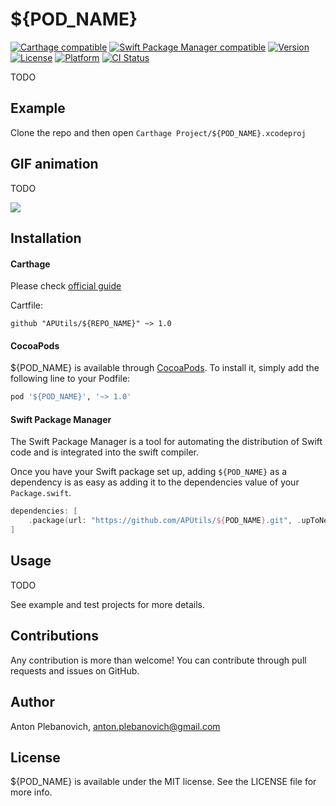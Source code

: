 # ${POD_NAME}

[![Carthage compatible](https://img.shields.io/badge/Carthage-compatible-4BC51D.svg?style=flat)](https://github.com/Carthage/Carthage)
[![Swift Package Manager compatible](https://img.shields.io/badge/Swift%20Package%20Manager-compatible-brightgreen.svg)](https://github.com/apple/swift-package-manager)
[![Version](https://img.shields.io/cocoapods/v/${POD_NAME}.svg?style=flat)](http://cocoapods.org/pods/${POD_NAME})
[![License](https://img.shields.io/cocoapods/l/${POD_NAME}.svg?style=flat)](http://cocoapods.org/pods/${POD_NAME})
[![Platform](https://img.shields.io/cocoapods/p/${POD_NAME}.svg?style=flat)](http://cocoapods.org/pods/${POD_NAME})
[![CI Status](http://img.shields.io/travis/APUtils/${REPO_NAME}.svg?style=flat)](https://travis-ci.org/APUtils/${REPO_NAME})

TODO

## Example

Clone the repo and then open `Carthage Project/${POD_NAME}.xcodeproj`

## GIF animation

TODO

<img src="Example/${POD_NAME}/<#NAME#>.gif"/>

## Installation

#### Carthage

Please check [official guide](https://github.com/Carthage/Carthage#if-youre-building-for-ios-tvos-or-watchos)

Cartfile:

```
github "APUtils/${REPO_NAME}" ~> 1.0
```

#### CocoaPods

${POD_NAME} is available through [CocoaPods](http://cocoapods.org). To install
it, simply add the following line to your Podfile:

```ruby
pod '${POD_NAME}', '~> 1.0'
```

#### Swift Package Manager

The Swift Package Manager is a tool for automating the distribution of Swift code and is integrated into the swift compiler.

Once you have your Swift package set up, adding `${POD_NAME}` as a dependency is as easy as adding it to the dependencies value of your `Package.swift`.

```swift
dependencies: [
    .package(url: "https://github.com/APUtils/${POD_NAME}.git", .upToNextMajor(from: "1.0.0"))
]
```

## Usage

TODO

See example and test projects for more details.

## Contributions

Any contribution is more than welcome! You can contribute through pull requests and issues on GitHub.

## Author

Anton Plebanovich, anton.plebanovich@gmail.com

## License

${POD_NAME} is available under the MIT license. See the LICENSE file for more info.
